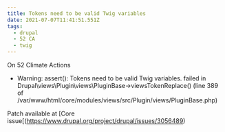 ```yaml
---
title: Tokens need to be valid Twig variables
date: 2021-07-07T11:41:51.551Z
tags:
  - drupal
  - 52 CA
  - twig
---
```

On 52 Climate Actions
* Warning: assert(): Tokens need to be valid Twig variables. failed in Drupal\views\Plugin\views\PluginBase->viewsTokenReplace() (line 389 of /var/www/html/core/modules/views/src/Plugin/views/PluginBase.php)

Patch available at [Core issue[(https://www.drupal.org/project/drupal/issues/3056489)
